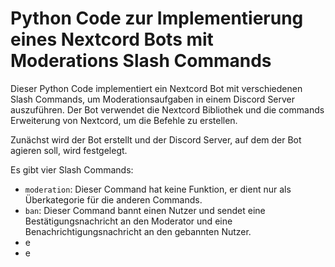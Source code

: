 # Python Code zur Implementierung eines Nextcord Bots mit Moderations Slash Commands

Dieser Python Code implementiert ein Nextcord Bot mit verschiedenen Slash Commands, um Moderationsaufgaben in einem Discord Server auszuführen. Der Bot verwendet die Nextcord Bibliothek und die commands Erweiterung von Nextcord, um die Befehle zu erstellen.

Zunächst wird der Bot erstellt und der Discord Server, auf dem der Bot agieren soll, wird festgelegt.

Es gibt vier Slash Commands:

- `moderation`: Dieser Command hat keine Funktion, er dient nur als Überkategorie für die anderen Commands.
- `ban`: Dieser Command bannt einen Nutzer und sendet eine Bestätigungsnachricht an den Moderator und eine Benachrichtigungsnachricht an den gebannten Nutzer.
- e
- e
